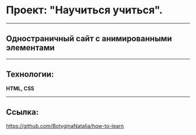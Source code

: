 # Проект: "Научиться учиться".
___
## Одностраничный сайт с анимированными элементами
___
## Технологии:
**HTML, CSS**
___
## Ссылка:
https://github.com/BotyginaNatalia/how-to-learn

